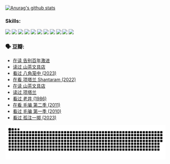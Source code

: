 
[![Anurag's github stats](https://github-readme-stats.vercel.app/api?username=w940853815)](https://github.com/anuraghazra/github-readme-stats)

### Skills:

<code><img height="32" src="https://cdn.jsdelivr.net/npm/simple-icons@v5/icons/python.svg"></code>
<code><img height="32" src="https://cdn.jsdelivr.net/npm/simple-icons@v5/icons/javascript.svg"></code>
<code><img height="32" src="https://cdn.jsdelivr.net/npm/simple-icons@v5/icons/django.svg"></code>
<code><img height="32" src="https://cdn.jsdelivr.net/npm/simple-icons@v5/icons/flask.svg"></code>
<code><img height="32" src="https://cdn.jsdelivr.net/npm/simple-icons@v5/icons/vuetify.svg"></code>
<code><img height="32" src="https://cdn.jsdelivr.net/npm/simple-icons@v5/icons/git.svg"></code>
<code><img height="32" src="https://cdn.jsdelivr.net/npm/simple-icons@v5/icons/docker.svg"></code>
<code><img height="32" src="https://cdn.jsdelivr.net/npm/simple-icons@v5/icons/postgresql.svg"></code>
<code><img height="32" src="https://cdn.jsdelivr.net/npm/simple-icons@v5/icons/elasticsearch.svg"></code>
<code><img height="32" src="https://cdn.jsdelivr.net/npm/simple-icons@v5/icons/macos.svg"></code>
<code><img height="32" src="https://cdn.jsdelivr.net/npm/simple-icons@v5/icons/linux.svg"></code>

### 🗣 豆瓣:

<!-- DOUBAN-ACTIVITIES:START -->
- [在读 告别百年激进](https://www.douban.com/people/136069238/status/4374953075/?_i=94981489)
- [读过 山茶文具店](https://www.douban.com/people/136069238/status/4374952154/?_i=94981489)
- [看过 八角笼中‎ (2023)](https://www.douban.com/people/136069238/status/4367541707/?_i=94981489)
- [在看 项塔兰 Shantaram‎ (2022)](https://www.douban.com/people/136069238/status/4365497032/?_i=94981489)
- [在读 山茶文具店](https://www.douban.com/people/136069238/status/4364620725/?_i=94981489)
- [读过 项塔兰](https://www.douban.com/people/136069238/status/4364620288/?_i=94981489)
- [看过 老井‎ (1986)](https://www.douban.com/people/136069238/status/4362366672/?_i=94981489)
- [在看 毛骗 第二季‎ (2011)](https://www.douban.com/people/136069238/status/4355752869/?_i=94981489)
- [看过 毛骗 第一季‎ (2010)](https://www.douban.com/people/136069238/status/4355752667/?_i=94981489)
- [看过 孤注一掷‎ (2023)](https://www.douban.com/people/136069238/status/4354774568/?_i=94981489)
<!-- DOUBAN-ACTIVITIES:END -->


![Snake animation](https://raw.githubusercontent.com/w940853815/w940853815/output/github-contribution-grid-snake.svg)

<!--
**w940853815/w940853815** is a ✨ _special_ ✨ repository because its `README.md` (this file) appears on your GitHub profile.

Here are some ideas to get you started:

- 🔭 I’m currently working on ...
- 🌱 I’m currently learning ...
- 👯 I’m looking to collaborate on ...
- 🤔 I’m looking for help with ...
- 💬 Ask me about ...
- 📫 How to reach me: ...
- 😄 Pronouns: ...
- ⚡ Fun fact: ...
-->

